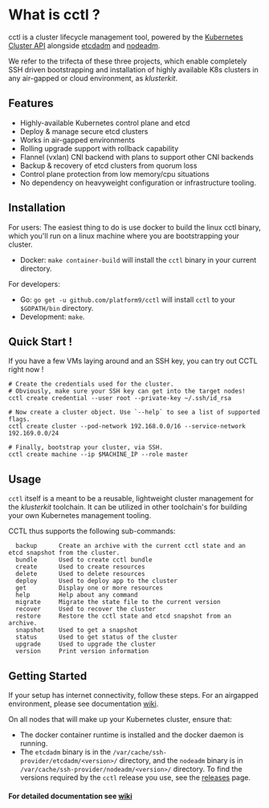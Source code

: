 # What is cctl ?

cctl is a cluster lifecycle management tool, powered by the [Kubernetes Cluster API](https://github.com/kubernetes-sigs/cluster-api) alongside [etcdadm](https://github.com/kubernetes-sigs/etcdadm) and [nodeadm](https://github.com/platform9/nodeadm).  

We refer to the trifecta of these three projects, which enable completely SSH driven bootstrapping and installation of highly available K8s clusters in any air-gapped or cloud environment, as _klusterkit_.

## Features

* Highly-available Kubernetes control plane and etcd
* Deploy & manage secure etcd clusters
* Works in air-gapped environments
* Rolling upgrade support with rollback capability
* Flannel (vxlan) CNI backend with plans to support other CNI backends
* Backup & recovery of etcd clusters from quorum loss
* Control plane protection from low memory/cpu situations
* No dependency on heavyweight configuration or infrastructure tooling.

## Installation

For users: The easiest thing to do is use docker to build the linux cctl binary, which you'll run on a linux machine where you are bootstrapping your cluster.

- Docker: `make container-build` will install the `cctl` binary in your current directory.

For developers: 
- Go: `go get -u github.com/platform9/cctl` will install `cctl` to your `$GOPATH/bin` directory.
- Development: `make`.

## Quick Start !

If you have a few VMs laying around and an SSH key, you can try out CCTL right now !
```
# Create the credentials used for the cluster.  
# Obviously, make sure your SSH key can get into the target nodes!
cctl create credential --user root --private-key ~/.ssh/id_rsa

# Now create a cluster object. Use `--help` to see a list of supported flags. 
cctl create cluster --pod-network 192.168.0.0/16 --service-network 192.169.0.0/24

# Finally, bootstrap your cluster, via SSH.
cctl create machine --ip $MACHINE_IP --role master
```

## Usage

`cctl` itself is a meant to be a reusable, lightweight cluster management for the _klusterkit_ toolchain.  It can be utilized in other toolchain's for building your own Kubernetes management tooling.  

CCTL thus supports the following sub-commands:

```
  backup      Create an archive with the current cctl state and an etcd snapshot from the cluster.
  bundle      Used to create cctl bundle
  create      Used to create resources
  delete      Used to delete resources
  deploy      Used to deploy app to the cluster
  get         Display one or more resources
  help        Help about any command
  migrate     Migrate the state file to the current version
  recover     Used to recover the cluster
  restore     Restore the cctl state and etcd snapshot from an archive.
  snapshot    Used to get a snapshot
  status      Used to get status of the cluster
  upgrade     Used to upgrade the cluster
  version     Print version information
```
## Getting Started 

If your setup has internet connectivity, follow these steps. For an airgapped environment, please see documentation [wiki](https://github.com/platform9/cctl/wiki).

On all nodes that will make up your Kubernetes cluster, ensure that:
- The docker container runtime is installed and the docker daemon is running.
- The `etcdadm` binary is in the `/var/cache/ssh-provider/etcdadm/<version>/` directory, and the `nodeadm` binary is in `/var/cache/ssh-provider/nodeadm/<version>/` directory. To find the versions required by the `cctl` release you use, see the [releases](https://github.com/platform9/cctl/releases) page.

#### For detailed documentation see [wiki](https://github.com/platform9/cctl/wiki)
